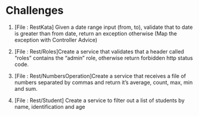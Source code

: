 # Challenges

1) [File : RestKata] Given a date range input (from, to), validate that to date is greater than from date,
return an exception otherwise (Map the exception with Controller Advice)

2) [File : Rest/Roles]Create a service that validates that a header called “roles” contains the “admin”
role, otherwise return forbidden http status code.

3) [File : Rest/NumbersOperation]Create a service that receives a file of numbers separated by commas and return
it’s average, count, max, min and sum.

4) [File : Rest/Student] Create a service to filter out a list of students by name, identification and age


